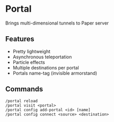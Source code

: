 # Portal
Brings multi-dimensional tunnels to Paper server

## Features
- Pretty lightweight
- Asynchronous teleportation
- Particle effects
- Multiple destinations per portal
- Portals name-tag (invisible armorstand)

## Commands
```
/portal reload
/portal visit <portal>
/portal config add-portal <id> [name]
/portal config connect <source> <destination>
```
